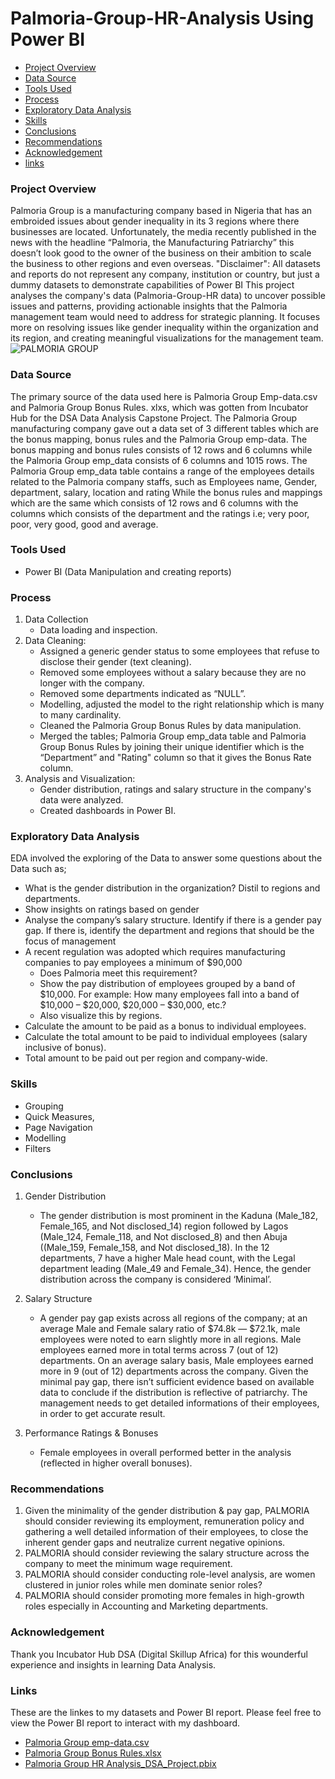 # Palmoria-Group-HR-Analysis Using Power BI
- [Project Overview](#project-overview)
- [Data Source](#data-source)
- [Tools Used](#tools-used)
- [Process](#process)
- [Exploratory Data Analysis](#exploratory-data-analysis)
- [Skills](#skills)
- [Conclusions](#conclusions)
- [Recommendations](#recommendations)
- [Acknowledgement](#acknowledgement)
- [links](#links)


### Project Overview
Palmoria Group is a manufacturing company based in Nigeria that has an embroided issues about gender inequality in its 3 regions where there businesses are located. Unfortunately, the media recently published in the news with the headline “Palmoria, the Manufacturing Patriarchy” this doesn’t look good to the owner of the business on their ambition to scale the business to other regions and even overseas. "Disclaimer": All datasets and reports do not represent any company, institution or country, but just a dummy datasets to demonstrate capabilities of Power BI
This project analyses the company's data (Palmoria-Group-HR data) to uncover possible issues and patterns, providing actionable insights that the Palmoria management team would need to address for strategic planning. It focuses more on resolving issues like gender inequality within the organization and its region, and creating meaningful visualizations for the management team.
![PALMORIA GROUP](https://github.com/nanya96/Palmoria-Group-HR-Analysis-using-Power-BI/blob/0bb10c08c632d8d2caa8d84bd19dad7fb7de2e79/PALMORIA%20GROUP.png)

### Data Source
The primary source of the data used here is Palmoria Group Emp-data.csv and Palmoria Group Bonus Rules. xlxs, which was gotten from Incubator Hub for the DSA Data Analysis Capstone Project. The Palmoria Group manufacturing company gave out a data set of 3 different tables which are the bonus mapping, bonus rules and the Palmoria Group emp-data. The bonus mapping and bonus rules consists of 12 rows and 6 columns while the Palmoria Group emp_data consists of 6 columns and 1015 rows. The Palmoria Group emp_data table contains a range of the employees details related to the Palmoria company staffs, such as Employees name, Gender, department, salary, location and rating While the bonus rules and mappings which are the same which consists of 12 rows and 6 columns with the columns which consists of the department and the ratings i.e; very poor, poor, very good, good and average.


### Tools Used 
- Power BI (Data Manipulation and creating reports)


### Process
1.  Data Collection
    - Data loading and inspection.
2.  Data Cleaning:
    - Assigned a generic gender status to some employees that refuse to disclose their gender (text cleaning).
    - Removed some employees without a salary because they are no longer with the company.
    - Removed some departments indicated as “NULL”.
    - Modelling, adjusted the model to the right relationship which is many to many cardinality.
    - Cleaned the Palmoria Group Bonus Rules by data manipulation.
    - Merged the tables; Palmoria Group emp_data table and Palmoria Group Bonus Rules by joining their unique identifier which is the “Department” and "Rating" column so that it gives          the Bonus Rate column.
3.  Analysis and Visualization:
    -	Gender distribution, ratings and salary structure in the company's data were analyzed.
    -	Created dashboards in Power BI.

  
### Exploratory Data Analysis
EDA involved the exploring of the Data to answer some questions about the Data such as;
   - What is the gender distribution in the organization? Distil to regions and departments.
   - Show insights on ratings based on gender
   - Analyse the company’s salary structure. Identify if there is a gender pay gap. If there is, identify the department and regions that should be the focus of management
   - A recent regulation was adopted which requires manufacturing companies to pay employees a minimum of $90,000
       - Does Palmoria meet this requirement?
       - Show the pay distribution of employees grouped by a band of $10,000. For example: How many employees fall into a band of $10,000 – $20,000, $20,000 – $30,000, etc.?
       - Also visualize this by regions.
   - Calculate the amount to be paid as a bonus to individual employees.
   - Calculate the total amount to be paid to individual employees (salary inclusive of bonus).
   - Total amount to be paid out per region and company-wide.


### Skills
- Grouping
- Quick Measures,
- Page Navigation
- Modelling
- Filters

### Conclusions
1. Gender Distribution
   - The gender distribution is most prominent in the Kaduna (Male_182, Female_165, and Not disclosed_14) region followed by Lagos (Male_124, Female_118, and Not disclosed_8) and then Abuja ((Male_159, Female_158, and Not disclosed_18). In the 12 departments, 7 have a higher Male head count, with the Legal department leading (Male_49 and Female_34). Hence, the gender distribution across the company is considered ‘Minimal’.

2. Salary Structure
   - A gender pay gap exists across all regions of the company; at an average Male and Female salary ratio of $74.8k — $72.1k, male employees were noted to earn slightly more in all           regions. Male employees earned more in total terms across 7 (out of 12) departments. On an average salary basis, Male employees earned more in 9 (out of 12) departments across the        company. Given the minimal pay gap, there isn’t sufficient evidence based on available data to conclude if the distribution is reflective of patriarchy. The management needs to get       detailed informations of their employees, in order to get accurate result.

3. Performance Ratings & Bonuses
   - Female employees in overall performed better in the analysis (reflected in higher overall bonuses).

### Recommendations
1. Given the minimality of the gender distribution & pay gap, PALMORIA should consider reviewing its employment, remuneration policy and gathering a well detailed information of their employees, to close the inherent gender gaps and neutralize current negative opinions. 
2. PALMORIA should consider reviewing the salary structure across the company to meet the minimum wage requirement.
3. PALMORIA should consider conducting role-level analysis, are women clustered in junior roles while men dominate senior roles?
4. PALMORIA should consider promoting more females in high-growth roles especially in Accounting and Marketing departments.

### Acknowledgement 
Thank you Incubator Hub DSA (Digital Skillup Africa) for this wounderful experience and insights in learning Data Analysis.

### Links
These are the linkes to my datasets and Power BI report. Please feel free to view the Power BI report to interact with my dashboard.
  - [Palmoria Group emp-data.csv](https://github.com/nanya96/Palmoria-Group-HR-Analysis-using-Power-BI/blob/b51ab0a5ae40c89a5ea60552933902290d266103/Palmoria%20Group%20emp-data.csv)
  - [Palmoria Group Bonus Rules.xlsx](https://github.com/nanya96/Palmoria-Group-HR-Analysis-using-Power-BI/blob/fb1257debed19891e034aca4bb027a1f5b2812bb/Palmoria%20Group%20Bonus%20Rules.xlsx)
  - [Palmoria Group HR Analysis_DSA_Project.pbix](https://github.com/nanya96/Palmoria-Group-HR-Analysis-using-Power-BI/blob/b5d330a8aa0b634cc302aeacc1f53e75a1c5cce4/Palmora%20Group%20HR%20Analysis_DSA_Project.pbix)

